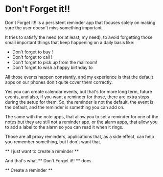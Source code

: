 # Don't Forget it!!

Don't Forget it!! is a persistent reminder app that focuses solely on making sure the user doesn't miss something important.

It tries to satisfy the need (or at least, my need), to avoid forgetting those small important things that keep happening on a daily basis like:
 - Don't forget to buy <item>!
 - Don't forget to call <person>!
 - Don't forget to pick <something> up from the mailroom!
 - Don't forget to wish a happy birthday to <person>
 
All those events happen constantly, and my experience is that the default apps on our phones don't quite cover them correctly.

Yes you can create calendar events, but that's for more long term, future events, and also, if you want a reminder for those, 
there are extra steps during the setup for them. So, the reminder is not the default, the event is the default, and the reminder 
is something you can add on.

The same with the note apps, that allow you to set a reminder for one of the notes but they are still not a reminder app, or the
alarm apps, that allow you to add a label to the alarm so you can read it when it rings.

Those are all proxy reminders, applications that, as a side effect, can help you remember something, but I don't want that.

** I just want to create a reminder **

And that's what ** Don't Forget it!! ** does.

** Create a reminder **
